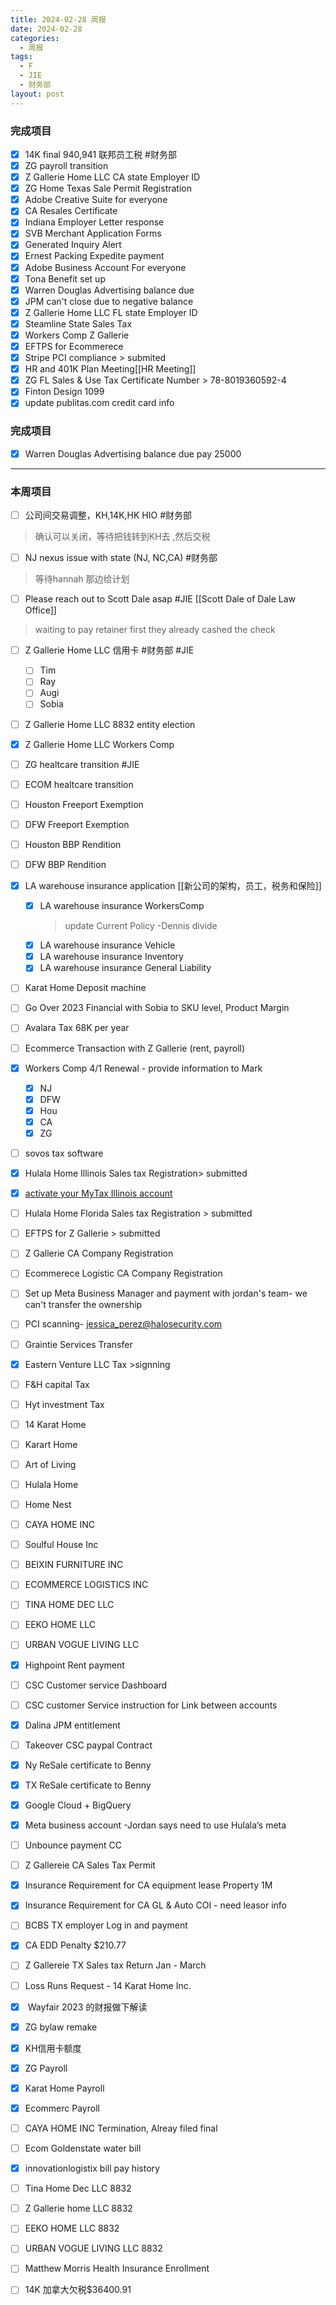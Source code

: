 ```yaml
---
title: 2024-02-28 周报
date: 2024-02-28
categories:
  - 周报
tags:
  - F
  - JIE
  - 财务部
layout: post
---
```

### 完成项目  
- [x] 14K final 940,941 联邦员工税 #财务部
- [x] ZG payroll transition
- [x] Z Gallerie Home LLC CA state Employer ID
- [x] ZG Home Texas Sale Permit Registration
- [x] Adobe Creative Suite for everyone
- [x] CA Resales Certificate
- [x] Indiana Employer Letter response
- [x] SVB Merchant Application Forms
- [x] Generated Inquiry Alert 
- [x] Ernest Packing Expedite payment 
- [x] Adobe Business Account For everyone
- [x] Tona Benefit set up
- [x] Warren Douglas Advertising balance due  
- [x] JPM can't close due to negative balance
- [x] Z Gallerie Home LLC FL state Employer ID
- [x] Steamline State Sales Tax
- [x] Workers Comp Z Gallerie
- [x] EFTPS for Ecommerece
- [x] Stripe PCI compliance   > submited
- [x] HR and 401K Plan Meeting[[HR Meeting]]
- [x] ZG FL Sales & Use Tax Certificate Number >     78-8019360592-4
- [x] Finton Design 1099
- [x] update publitas.com credit card info

### 完成项目  

- [x] Warren Douglas Advertising balance due pay 25000


---
### 本周项目


- [ ] 公司间交易调整，KH,14K,HK HIO #财务部 
> 确认可以关闭，等待把钱转到KH去 ,然后交税
- [ ] NJ nexus issue with state (NJ, NC,CA)  #财务部 
> 等待hannah 那边给计划  
- [ ] Please reach out to Scott Dale asap #JIE    [[Scott Dale of Dale Law Office]]    
> waiting to pay retainer first
> they already cashed the check
- [ ] Z Gallerie Home LLC 信用卡 #财务部 #JIE 
	- [ ] Tim
	- [ ] Ray
	- [ ] Augi
	- [ ] Sobia
- [ ] Z Gallerie Home LLC 8832 entity election
- [x] Z Gallerie Home LLC Workers Comp
- [ ] ZG healtcare transition  #JIE 
- [ ] ECOM  healtcare transition 
- [ ] Houston Freeport Exemption
- [ ] DFW Freeport Exemption
- [ ] Houston BBP Rendition
- [ ] DFW BBP Rendition
- [x] LA warehouse insurance application  [[新公司的架构，员工，税务和保险]]
	- [x] LA warehouse insurance WorkersComp
		> update Current Policy  -Dennis
		> divide 
	- [x] LA warehouse insurance Vehicle
	- [x] LA warehouse insurance Inventory
	- [x] LA warehouse insurance General Liability

- [ ] Karat Home Deposit machine
- [ ] Go Over 2023 Financial with Sobia to SKU level, Product Margin
- [ ] Avalara Tax 68K per year
- [ ] Ecommerce Transaction with Z Gallerie (rent, payroll)
- [x] Workers Comp 4/1 Renewal - provide information to Mark
	- [x] NJ
	- [x] DFW
	- [x] Hou
	- [x] CA
	- [x] ZG
- [ ] sovos tax software 
- [x] Hulala Home Illinois Sales tax Registration> submitted
- [x] [activate your MyTax Illinois account](https://mytax.illinois.gov/)
- [ ] Hulala Home Florida Sales tax Registration  > submitted
- [ ] EFTPS for Z Gallerie  > submitted
- [ ] Z Gallerie CA Company Registration
- [ ] Ecommerece Logistic CA Company Registration
- [ ] Set up Meta Business Manager and payment with jordan's team- we can't transfer the ownership 
- [ ] PCI scanning- jessica_perez@halosecurity.com
- [ ] Graintie Services Transfer
- [x] Eastern Venture LLC Tax >signning
- [ ] F&H capital Tax
- [ ] Hyt investment Tax
- [ ] 14 Karat Home
- [ ] Karart Home
- [ ] Art of Living
- [ ] Hulala Home 
- [ ] Home Nest
- [ ] CAYA HOME INC
- [ ] Soulful House Inc
- [ ] BEIXIN FURNITURE INC
- [ ] ECOMMERCE LOGISTICS INC
- [ ] TINA HOME DEC LLC
- [ ] EEKO HOME LLC
- [ ] URBAN VOGUE LIVING LLC
- [x] Highpoint Rent payment
- [ ] CSC Customer service Dashboard
- [ ] CSC customer Service instruction for Link between accounts
- [x] Dalina JPM entitlement
- [ ] Takeover CSC paypal Contract
- [x] Ny ReSale certificate to Benny
- [x] TX ReSale certificate to Benny
- [x] Google Cloud + BigQuery
- [x] Meta business account -Jordan says need to use Hulala‘s meta
- [ ] Unbounce payment CC
- [ ] Z Gallereie CA Sales Tax Permit
- [x] Insurance Requirement for CA equipment lease Property 1M
- [x] Insurance Requirement for CA GL & Auto COI  - need leasor info
- [ ] BCBS TX employer Log in and payment
- [x] CA EDD Penalty $210.77
- [ ] Z Gallereie TX Sales tax Return Jan - March
- [ ] Loss Runs Request - 14 Karat Home Inc.
- [x]  Wayfair 2023 的财报做下解读
- [x] ZG bylaw remake
- [x] KH信用卡额度
- [x] ZG Payroll
- [x] Karat Home Payroll
- [x] Ecommerc Payroll
- [ ] CAYA HOME INC Termination, Alreay filed final
- [ ] Ecom Goldenstate water bill
- [x] innovationlogistix bill pay history
- [ ] Tina Home Dec LLC  8832
- [ ] Z Gallerie home LLC 8832
- [ ] EEKO HOME LLC 8832
- [ ] URBAN VOGUE LIVING LLC 8832
- [ ] Matthew Morris Health Insurance Enrollment
- [ ] 14K 加拿大欠税$36400.91



















































































































































































































































